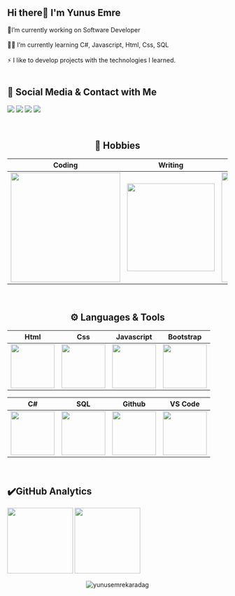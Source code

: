 ## Hi there👋  I'm Yunus Emre

🔭I’m currently working on Software Developer</br></br>👩‍💻 I’m currently learning C#, Javascript, Html, Css, SQL </br></br>⚡ I like to develop projects with the technologies I learned.</br></br>

## 💬 Social Media & Contact with Me
<p align="left">
<a target="_blank" href="https://www.instagram.com/ynsemrekaradag/"><img src="https://img.shields.io/badge/Instagram-833AB4?style=for-the-badge&logo=instagram&logoColor=white"></a>
<a target="_blank" href="https://twitter.com/ynsemrekaradag"><img  src="https://img.shields.io/badge/twitter-00acee?&style=for-the-badge&logo=twitter&logoColor=white"></a>
 <a target="_blank" href="https://www.linkedin.com/in/yunusemrekaradag/"><img src="https://img.shields.io/badge/LinkedIn-0077B5?style=for-the-badge&logo=linkedin&logoColor=white"></a>
 <a target="_blank" href="mailto:ynsmrkaradag@gmail.com"><img src="https://img.shields.io/badge/Gmail-D14836?style=for-the-badge&logo=gmail&logoColor=white"></a>
</p>

</br>
<div align="center">
 
## 🚀  Hobbies 

|Coding|Writing|Reading|Listening|
|:-:|:-:|:-:|:-:|
|<img style="width: 250px" src="https://media.giphy.com/media/Y4ak9Ki2GZCbJxAnJD/giphy.gif">|<img style="width: 200px" src="https://media.giphy.com/media/YHpmahJgMjxL6S29Au/giphy.gif">|  <img style="width: 250px" src="https://media.giphy.com/media/NFA61GS9qKZ68/giphy.gif">|<img style="width: 200px" src="https://media0.giphy.com/media/JnBpOpznNOC2c/giphy.gif?cid=ecf05e47sacmh2a03l4hke19w0sfpmyn8somth28l7520lh5&rid=giphy.gif&ct=g">|
</br>

## ⚙️ Languages & Tools 

|Html|Css|Javascript|Bootstrap
|:-:|:-:|:-:|:-:|
|<img style="width: 100px" src="https://media.giphy.com/media/QssGEmpkyEOhBCb7e1/giphy.gif">|<img style="width: 100px" src="https://media.giphy.com/media/CEHtFH3rJ6xdhBUKIT/giphy.gif">|<img style="width: 100px" src="https://media.giphy.com/media/ln7z2eWriiQAllfVcn/giphy.gif">|<img style="width: 100px" src="https://getbootstrap.com/docs/4.6/assets/brand/bootstrap-social-logo.png">|

|C#|SQL|Github|VS Code
|:-:|:-:|:-:|:-:|
|<img style="width: 100px" src="https://mir-s3-cdn-cf.behance.net/project_modules/max_1200/622ca052071761.59034e74abb36.gif">|<img style="width: 100px" src="https://media1.giphy.com/media/EK5nB6wQKKN86j7GWx/giphy.gif?cid=790b76113fd65a9386daf6b2bd86487884627fdfdf1a597a&rid=giphy.gif&ct=s">|<img style="width: 100px" src="https://media.giphy.com/media/KzJkzjggfGN5Py6nkT/giphy.gif">|<img style="width: 100px" src="https://media.giphy.com/media/IdyAQJVN2kVPNUrojM/giphy.gif">|
</br>
</div>


## ✔️GitHub Analytics

<p align="left" >
<a href="https://github.com/yunusemrekaradag">
 <img height="150em" align:"center"  src="https://github-readme-stats-eight-theta.vercel.app/api?username=yunusemrekaradag&show_icons=true&theme=algolia&include_all_commits=true&count_private=true"/></a>
  <a href="https://github.com/yunusemrekaradag"><img height="150em" align:"center" src="https://github-readme-stats-eight-theta.vercel.app/api/top-langs/?username=yunusemrekaradag&layout=compact&langs_count=8&theme=algolia"/>
</a>
</p>

<p align="center"> <img src="https://komarev.com/ghpvc/?username=yunusemrekaradag&label=Profile%20views&color=0e75b6&style=flat" alt="yunusemrekaradag" /></p>
